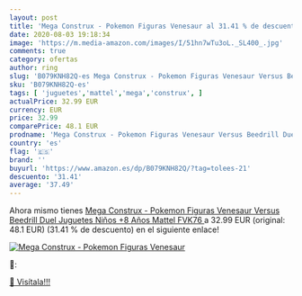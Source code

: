 ```yaml
---
layout: post
title: 'Mega Construx - Pokemon Figuras Venesaur al 31.41 % de descuento'
date: 2020-08-03 19:18:34
image: 'https://m.media-amazon.com/images/I/51hn7wTu3oL._SL400_.jpg'
comments: true
category: ofertas
author: ring
slug: 'B079KNH82Q-es Mega Construx - Pokemon Figuras Venesaur Versus Beedrill...'
sku: 'B079KNH82Q-es'
tags: [ 'juguetes','mattel','mega','construx', ]
actualPrice: 32.99 EUR
currency: EUR
price: 32.99
comparePrice: 48.1 EUR
prodname: 'Mega Construx - Pokemon Figuras Venesaur Versus Beedrill Duel  Juguetes Niños +8 Años  Mattel FVK76 '
country: 'es'
flag: '🇪🇸'
brand: ''
buyurl: 'https://www.amazon.es/dp/B079KNH82Q/?tag=tolees-21'
descuento: '31.41'
average: '37.49'
---
```


Ahora mismo tienes [Mega Construx - Pokemon Figuras Venesaur Versus Beedrill Duel  Juguetes Niños +8 Años  Mattel FVK76 ](https://www.amazon.es/dp/B079KNH82Q/?tag=tolees-21) a 32.99 EUR (original: 48.1 EUR) (31.41 %  de descuento) en el siguiente enlace!

[![Mega Construx - Pokemon Figuras Venesaur](https://m.media-amazon.com/images/I/51hn7wTu3oL._SL400_.jpg)](https://www.amazon.es/dp/B079KNH82Q/?tag=tolees-21)

🔎:


[🛒 Visítala!!!](https://www.amazon.es/dp/B079KNH82Q/?tag=tolees-21)
